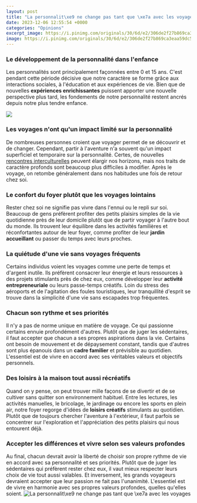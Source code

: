 ```yaml
---
layout: post
title: "La personnalit\xe9 ne change pas tant que \xe7a avec les voyages"
date: 2023-12-06 12:55:54 +0000
categories: "Opinions"
excerpt_image: https://i.pinimg.com/originals/30/6d/e2/306de2f27b869ca3eaa59dc5771a1c7a.jpg
image: https://i.pinimg.com/originals/30/6d/e2/306de2f27b869ca3eaa59dc5771a1c7a.jpg
---
```


### Le développement de la personnalité dans l'enfance
Les personnalités sont principalement façonnées entre 0 et 15 ans. C'est pendant cette période décisive que notre caractère se forme grâce aux interactions sociales, à l'éducation et aux expériences de vie. Bien que de nouvelles **expériences enrichissantes** puissent apporter une nouvelle perspective plus tard, les fondements de notre personnalité restent ancrés depuis notre plus tendre enfance. 

![](https://i.pinimg.com/originals/e8/13/29/e8132944b47752c12460bafa2fa5d65a.jpg)
### Les voyages n'ont qu'un impact limité sur la personnalité
De nombreuses personnes croient que voyager permet de se découvrir et de changer. Cependant, partir à l'aventure n'a souvent qu'un impact superficiel et temporaire sur la personnalité. Certes, de nouvelles [rencontres interculturelles](https://thetopnews.github.io/protecting-your-privacy-when-using-microsoft-services/) peuvent élargir nos horizons, mais nos traits de caractère profonds sont beaucoup plus difficiles à modifier. Après le voyage, on retombe généralement dans nos habitudes une fois de retour chez soi. 
### Le confort du foyer plutôt que les voyages lointains
Rester chez soi ne signifie pas vivre dans l'ennui ou le repli sur soi. Beaucoup de gens préfèrent profiter des petits plaisirs simples de la vie quotidienne près de leur domicile plutôt que de partir voyager à l'autre bout du monde. Ils trouvent leur équilibre dans les activités familières et réconfortantes autour de leur foyer, comme profiter de leur **jardin accueillant** ou passer du temps avec leurs proches. 
### La quiétude d'une vie sans voyages fréquents 
Certains individus voient les voyages comme une perte de temps et d'argent inutile. Ils préfèrent consacrer leur énergie et leurs ressources à des projets stimulants près de chez eux, comme développer leur **activité entrepreneuriale** ou leurs passe-temps créatifs. Loin du stress des aéroports et de l'agitation des foules touristiques, leur tranquillité d'esprit se trouve dans la simplicité d'une vie sans escapades trop fréquentes.
### Chacun son rythme et ses priorités 
Il n'y a pas de norme unique en matière de voyage. Ce qui passionne certains ennuie profondément d'autres. Plutôt que de juger les sédentaires, il faut accepter que chacun a ses propres aspirations dans la vie. Certains ont besoin de mouvement et de dépaysement constant, tandis que d'autres sont plus épanouis dans un **cadre familier** et prévisible au quotidien. L'essentiel est de vivre en accord avec ses véritables valeurs et objectifs personnels.
### Des loisirs à la maison tout aussi récréatifs
Quand on y pense, on peut trouver mille façons de se divertir et de se cultiver sans quitter son environnement habituel. Entre les lectures, les activités manuelles, le bricolage, le jardinage ou encore les sports en plein air, notre foyer regorge d'idées de **loisirs créatifs** stimulants au quotidien. Plutôt que de toujours chercher l'aventure à l'extérieur, il faut parfois se concentrer sur l'exploration et l'appréciation des petits plaisirs qui nous entourent déjà. 
### Accepter les différences et vivre selon ses valeurs profondes
Au final, chacun devrait avoir la liberté de choisir son propre rythme de vie en accord avec sa personnalité et ses priorités. Plutôt que de juger les sédentaires qui préfèrent rester chez eux, il vaut mieux respecter leurs choix de vie tout aussi valables. Et inversement, les grands voyageurs devraient accepter que leur passion ne fait pas l'unanimité. L'essentiel est de vivre en harmonie avec ses propres valeurs profondes, quelles qu'elles soient.
![La personnalit\xe9 ne change pas tant que \xe7a avec les voyages](https://i.pinimg.com/originals/30/6d/e2/306de2f27b869ca3eaa59dc5771a1c7a.jpg)